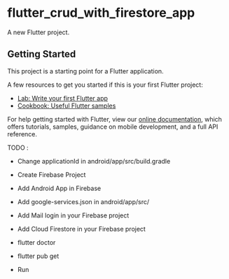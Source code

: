 # flutter_crud_with_firestore_app

A new Flutter project.

## Getting Started

This project is a starting point for a Flutter application.

A few resources to get you started if this is your first Flutter project:

- [Lab: Write your first Flutter app](https://flutter.dev/docs/get-started/codelab)
- [Cookbook: Useful Flutter samples](https://flutter.dev/docs/cookbook)

For help getting started with Flutter, view our
[online documentation](https://flutter.dev/docs), which offers tutorials,
samples, guidance on mobile development, and a full API reference.



TODO :

- Change applicationId in android/app/src/build.gradle

- Create Firebase Project
- Add Android App in Firebase
- Add google-services.json in android/app/src/

- Add Mail login in your Firebase project
- Add Cloud Firestore in your Firebase project

- flutter doctor
- flutter pub get
- Run
